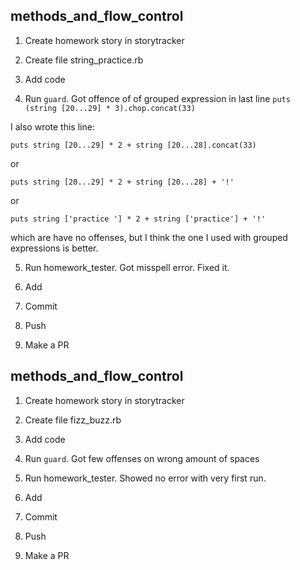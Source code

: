 methods_and_flow_control
---

1) Create homework story in storytracker

2) Create file string_practice.rb

3) Add code

4) Run ```guard```. Got offence of of grouped expression in last line ```puts (string [20...29] * 3).chop.concat(33)```

I also wrote this line:

```puts string [20...29] * 2 + string [20...28].concat(33)```

or

```puts string [20...29] * 2 + string [20...28] + '!'```

or

```puts string ['practice '] * 2 + string ['practice'] + '!'```

which are have no offenses, but I think the one I used with grouped expressions is better. 
 
5) Run homework_tester. Got misspell error. Fixed it.

6) Add

7) Commit

8) Push

9) Make a PR

methods_and_flow_control
---

1) Create homework story in storytracker

2) Create file fizz_buzz.rb

3) Add code

4) Run ```guard```. Got few offenses on wrong amount of spaces
 
5) Run homework_tester. Showed no error with very first run.

6) Add

7) Commit

8) Push

9) Make a PR

